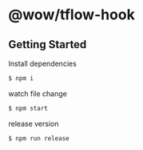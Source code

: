 # @wow/tflow-hook

## Getting Started

Install dependencies

```bash
$ npm i
```

watch file change

```bash
$ npm start
```

release version

```bash
$ npm run release
```
